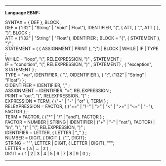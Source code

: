 ----------

**Language EBNF:**

SYNTAX = { DEF }, BLOCK ;  
DEF = ("i32" | "String" | "Void" | Float"), IDENTIFIER, "(", { ATT, { ",", ATT } }, ")", BLOCK ;  
ATT = ("i32" | "String" | "Float"), IDENTIFIER ;
BLOCK = "{", { STATEMENT }, "}" ;  
STATEMENT = ( { ASSIGNMENT | PRINT }, ";") | BLOCK | WHILE | IF | TYPE ;  
WHILE = "loop", "(", RELEXPRESSION, ")" , STATEMENT ;  
IF = "condition", "(", RELEXPRESSION, ")" , STATEMENT) , { "exception", STATEMENT } ;  
TYPE = "var", IDENTIFIER, { ",", OIDENTIFIER }, { ":", ("i32" | "String" | "Float") } ;  
OIDENTIFIER = IDENTIFIER, "," ;  
ASSIGNMENT = IDENTIFIER, "=", RELEXPRESSION ;  
PRINT = "out", "(", RELEXPRESSION, ")" ;  
EXPRESSION = TERM, { ("+" | "-" | "or" ), TERM } ;  
RELEXPRESSION = FACTOR, { ("==" | "!=" | ">" | "<" | ">=" | "<=" | "+"), FACTOR } ;  
TERM = FACTOR, { ("\*" | "/" | "and"), FACTOR } ;  
FACTOR = NUMBER | STRING | IDENTIFIER | ("+" | "-" | "not"), FACTOR) | "in", "(", ")" | "(", RELEXPRESSION, ")" ;  
IDENTIFIER = LETTER, { LETTER | "\_" } ;  
NUMBER = DIGIT, { DIGIT }, {",", DIGIT};  
STRING = """, LETTER | DIGIT, { LETTER | DIGIT}, """;  
LETTER = ( a | ... | z  ) ;  
DIGIT = ( 1 | 2 | 3 | 4 | 5 | 6 | 7 | 8 | 9 | 0 ) ;

-----------
